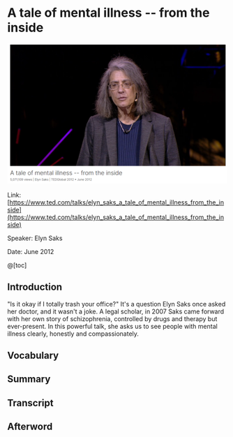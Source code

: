 # A tale of mental illness -- from the inside

![image-20240612191501720](./assets/image-20240612191501720.png)

Link: [https://www.ted.com/talks/elyn_saks_a_tale_of_mental_illness_from_the_inside](https://www.ted.com/talks/elyn_saks_a_tale_of_mental_illness_from_the_inside)

Speaker:  Elyn Saks

Date: June 2012

@[toc]

## Introduction

"Is it okay if I totally trash your office?" It's a question Elyn Saks once asked her doctor, and it wasn't a joke. A legal scholar, in 2007 Saks came forward with her own story of schizophrenia, controlled by drugs and therapy but ever-present. In this powerful talk, she asks us to see people with mental illness clearly, honestly and compassionately.

## Vocabulary

## Summary

## Transcript

## Afterword

